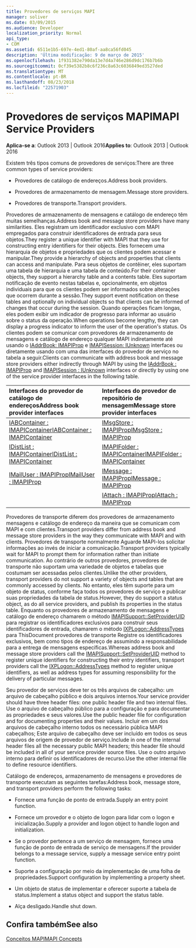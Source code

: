 ```yaml
---
title: Provedores de serviços MAPI
manager: soliver
ms.date: 03/09/2015
ms.audience: Developer
localization_priority: Normal
api_type:
- COM
ms.assetid: 6511e1b5-697e-4ed1-80af-aa8ca56fd045
description: 'Última modificação: 9 de março de 2015'
ms.openlocfilehash: 1f931382e790da13e7d4a746e286d9dc176b7b6b
ms.sourcegitcommit: 0cf39e5382b8c6f236c8a63c6036849ed3527ded
ms.translationtype: MT
ms.contentlocale: pt-BR
ms.lasthandoff: 08/23/2018
ms.locfileid: "22571903"
---
```

# <a name="mapi-service-providers"></a><span data-ttu-id="550c4-103">Provedores de serviços MAPI</span><span class="sxs-lookup"><span data-stu-id="550c4-103">MAPI Service Providers</span></span>

  
  
<span data-ttu-id="550c4-104">**Aplica-se a**: Outlook 2013 | Outlook 2016</span><span class="sxs-lookup"><span data-stu-id="550c4-104">**Applies to**: Outlook 2013 | Outlook 2016</span></span> 
  
<span data-ttu-id="550c4-105">Existem três tipos comuns de provedores de serviços:</span><span class="sxs-lookup"><span data-stu-id="550c4-105">There are three common types of service providers:</span></span>
  
- <span data-ttu-id="550c4-106">Provedores de catálogo de endereços.</span><span class="sxs-lookup"><span data-stu-id="550c4-106">Address book providers.</span></span>
    
- <span data-ttu-id="550c4-107">Provedores de armazenamento de mensagem.</span><span class="sxs-lookup"><span data-stu-id="550c4-107">Message store providers.</span></span>
    
- <span data-ttu-id="550c4-108">Provedores de transporte.</span><span class="sxs-lookup"><span data-stu-id="550c4-108">Transport providers.</span></span>
    
<span data-ttu-id="550c4-109">Provedores de armazenamento de mensagens e catálogo de endereço têm muitas semelhanças.</span><span class="sxs-lookup"><span data-stu-id="550c4-109">Address book and message store providers have many similarities.</span></span> <span data-ttu-id="550c4-110">Eles registram um identificador exclusivo com MAPI empregados para construir identificadores de entrada para seus objetos.</span><span class="sxs-lookup"><span data-stu-id="550c4-110">They register a unique identifier with MAPI that they use for constructing entry identifiers for their objects.</span></span> <span data-ttu-id="550c4-111">Eles fornecem uma hierarquia de objetos e propriedades que os clientes podem acessar e manipular.</span><span class="sxs-lookup"><span data-stu-id="550c4-111">They provide a hierarchy of objects and properties that clients can access and manipulate.</span></span> <span data-ttu-id="550c4-112">Para seus objetos de contêiner, eles suportam uma tabela de hierarquia e uma tabela de conteúdo.</span><span class="sxs-lookup"><span data-stu-id="550c4-112">For their container objects, they support a hierarchy table and a contents table.</span></span> <span data-ttu-id="550c4-113">Eles suportam notificação de evento nestas tabelas e, opcionalmente, em objetos individuais para que os clientes podem ser informados sobre alterações que ocorrem durante a sessão.</span><span class="sxs-lookup"><span data-stu-id="550c4-113">They support event notification on these tables and optionally on individual objects so that clients can be informed of changes that occur during the session.</span></span> <span data-ttu-id="550c4-114">Quando operações ficam longas, eles podem exibir um indicador de progresso para informar ao usuário sobre o status da operação.</span><span class="sxs-lookup"><span data-stu-id="550c4-114">When operations become lengthy, they can display a progress indicator to inform the user of the operation's status.</span></span> <span data-ttu-id="550c4-115">Os clientes podem se comunicar com provedores de armazenamento de mensagens e catálogo de endereço qualquer MAPI indiretamente até usando o [IAddrBook: IMAPIProp](iaddrbookimapiprop.md) e [IMAPISession: IUnknown](imapisessioniunknown.md) interfaces ou diretamente usando com uma das interfaces do provedor de serviço no tabela a seguir.</span><span class="sxs-lookup"><span data-stu-id="550c4-115">Clients can communicate with address book and message store providers either indirectly through MAPI by using the [IAddrBook : IMAPIProp](iaddrbookimapiprop.md) and [IMAPISession : IUnknown](imapisessioniunknown.md) interfaces or directly by using one of the service provider interfaces in the following table.</span></span> 
  
|<span data-ttu-id="550c4-116">**Interfaces do provedor de catálogo de endereços**</span><span class="sxs-lookup"><span data-stu-id="550c4-116">**Address book provider interfaces**</span></span>|<span data-ttu-id="550c4-117">**Interfaces do provedor de repositório de mensagem**</span><span class="sxs-lookup"><span data-stu-id="550c4-117">**Message store provider interfaces**</span></span>|
|:-----|:-----|
|[<span data-ttu-id="550c4-118">IABContainer : IMAPIContainer</span><span class="sxs-lookup"><span data-stu-id="550c4-118">IABContainer : IMAPIContainer</span></span>](iabcontainerimapicontainer.md) <br/> |[<span data-ttu-id="550c4-119">IMsgStore : IMAPIProp</span><span class="sxs-lookup"><span data-stu-id="550c4-119">IMsgStore : IMAPIProp</span></span>](imsgstoreimapiprop.md) <br/> |
|[<span data-ttu-id="550c4-120">IDistList : IMAPIContainer</span><span class="sxs-lookup"><span data-stu-id="550c4-120">IDistList : IMAPIContainer</span></span>](idistlistimapicontainer.md) <br/> |[<span data-ttu-id="550c4-121">IMAPIFolder : IMAPIContainer</span><span class="sxs-lookup"><span data-stu-id="550c4-121">IMAPIFolder : IMAPIContainer</span></span>](imapifolderimapicontainer.md) <br/> |
|[<span data-ttu-id="550c4-122">IMailUser : IMAPIProp</span><span class="sxs-lookup"><span data-stu-id="550c4-122">IMailUser : IMAPIProp</span></span>](imailuserimapiprop.md) <br/> |[<span data-ttu-id="550c4-123">IMessage : IMAPIProp</span><span class="sxs-lookup"><span data-stu-id="550c4-123">IMessage : IMAPIProp</span></span>](imessageimapiprop.md) <br/> |
| <br/> |[<span data-ttu-id="550c4-124">IAttach : IMAPIProp</span><span class="sxs-lookup"><span data-stu-id="550c4-124">IAttach : IMAPIProp</span></span>](iattachimapiprop.md) <br/> |
   
<span data-ttu-id="550c4-125">Provedores de transporte diferem dos provedores de armazenamento mensagens e catálogo de endereço da maneira que se comunicam com MAPI e com clientes.</span><span class="sxs-lookup"><span data-stu-id="550c4-125">Transport providers differ from address book and message store providers in the way they communicate with MAPI and with clients.</span></span> <span data-ttu-id="550c4-126">Provedores de transporte normalmente Aguarde MAPI-los solicitar informações ao invés de iniciar a comunicação.</span><span class="sxs-lookup"><span data-stu-id="550c4-126">Transport providers typically wait for MAPI to prompt them for information rather than initiate communication.</span></span> <span data-ttu-id="550c4-127">Ao contrário de outros provedores, provedores de transporte não suportam uma variedade de objetos e tabelas que costumam ser acessadas pelos clientes.</span><span class="sxs-lookup"><span data-stu-id="550c4-127">Unlike the other providers, transport providers do not support a variety of objects and tables that are commonly accessed by clients.</span></span> <span data-ttu-id="550c4-128">No entanto, eles têm suporte para um objeto de status, conforme faça todos os provedores de serviço e publicar suas propriedades da tabela de status.</span><span class="sxs-lookup"><span data-stu-id="550c4-128">However, they do support a status object, as do all service providers, and publish its properties in the status table.</span></span> <span data-ttu-id="550c4-129">Enquanto os provedores de armazenamento de mensagens e catálogo de endereço chamarem o método [IMAPISupport::SetProviderUID](imapisupport-setprovideruid.md) para registrar os identificadores exclusivos para construir seus identificadores de entrada, chamarem o método [IXPLogon::AddressTypes](ixplogon-addresstypes.md) para ThisDocument provedores de transporte Registre os identificadores exclusivos, bem como tipos de endereço de assumindo a responsabilidade para a entrega de mensagens específicas.</span><span class="sxs-lookup"><span data-stu-id="550c4-129">Whereas address book and message store providers call the [IMAPISupport::SetProviderUID](imapisupport-setprovideruid.md) method to register unique identifiers for constructing their entry identifiers, transport providers call the [IXPLogon::AddressTypes](ixplogon-addresstypes.md) method to register unique identifiers, as well as address types for assuming responsibility for the delivery of particular messages.</span></span> 
  
<span data-ttu-id="550c4-130">Seu provedor de serviços deve ter os três arquivos de cabeçalho: um arquivo de cabeçalho público e dois arquivos internos.</span><span class="sxs-lookup"><span data-stu-id="550c4-130">Your service provider should have three header files: one public header file and two internal files.</span></span> <span data-ttu-id="550c4-131">Use o arquivo de cabeçalho público para a configuração e para documentar as propriedades e seus valores.</span><span class="sxs-lookup"><span data-stu-id="550c4-131">Use the public header file for configuration and for documenting properties and their values.</span></span> <span data-ttu-id="550c4-132">Incluir em um dos arquivos de cabeçalho interno todos os necessário pública MAPI cabeçalhos; Este arquivo de cabeçalho deve ser incluído em todos os seus arquivos de origem de provedor de serviço.</span><span class="sxs-lookup"><span data-stu-id="550c4-132">Include in one of the internal header files all the necessary public MAPI headers; this header file should be included in all of your service provider source files.</span></span> <span data-ttu-id="550c4-133">Use o outro arquivo interno para definir os identificadores de recurso.</span><span class="sxs-lookup"><span data-stu-id="550c4-133">Use the other internal file to define resource identifiers.</span></span>
  
<span data-ttu-id="550c4-134">Catálogo de endereços, armazenamento de mensagens e provedores de transporte executam as seguintes tarefas:</span><span class="sxs-lookup"><span data-stu-id="550c4-134">Address book, message store, and transport providers perform the following tasks:</span></span>
  
- <span data-ttu-id="550c4-135">Fornece uma função de ponto de entrada.</span><span class="sxs-lookup"><span data-stu-id="550c4-135">Supply an entry point function.</span></span> 
    
- <span data-ttu-id="550c4-136">Fornece um provedor e o objeto de logon para lidar com o logon e inicialização.</span><span class="sxs-lookup"><span data-stu-id="550c4-136">Supply a provider and logon object to handle logon and initialization.</span></span> 
    
- <span data-ttu-id="550c4-137">Se o provedor pertence a um serviço de mensagem, fornece uma função de ponto de entrada de serviço de mensagens.</span><span class="sxs-lookup"><span data-stu-id="550c4-137">If the provider belongs to a message service, supply a message service entry point function.</span></span> 
    
- <span data-ttu-id="550c4-138">Suporte a configuração por meio da implementação de uma folha de propriedades.</span><span class="sxs-lookup"><span data-stu-id="550c4-138">Support configuration by implementing a property sheet.</span></span>
    
- <span data-ttu-id="550c4-139">Um objeto de status de implementar e oferecer suporte a tabela de status.</span><span class="sxs-lookup"><span data-stu-id="550c4-139">Implement a status object and support the status table.</span></span> 
    
- <span data-ttu-id="550c4-140">Alça desligado.</span><span class="sxs-lookup"><span data-stu-id="550c4-140">Handle shut down.</span></span>
    
## <a name="see-also"></a><span data-ttu-id="550c4-141">Confira também</span><span class="sxs-lookup"><span data-stu-id="550c4-141">See also</span></span>



[<span data-ttu-id="550c4-142">Conceitos MAPI</span><span class="sxs-lookup"><span data-stu-id="550c4-142">MAPI Concepts</span></span>](mapi-concepts.md)

